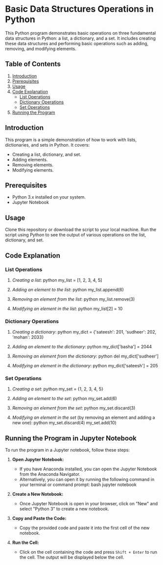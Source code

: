 # Basic Data Structures Operations in Python

This Python program demonstrates basic operations on three fundamental data structures in Python: a list, a dictionary, and a set. It includes creating these data structures and performing basic operations such as adding, removing, and modifying elements.

## Table of Contents

1. [Introduction](#introduction)
2. [Prerequisites](#prerequisites)
3. [Usage](#usage)
4. [Code Explanation](#code-explanation)
    - [List Operations](#list-operations)
    - [Dictionary Operations](#dictionary-operations)
    - [Set Operations](#set-operations)
5. [Running the Program](#running-the-program)



## Introduction

This program is a simple demonstration of how to work with lists, dictionaries, and sets in Python. It covers:
- Creating a list, dictionary, and set.
- Adding elements.
- Removing elements.
- Modifying elements.

## Prerequisites

- Python 3.x installed on your system.
- Jupyter Notebook

## Usage

Clone this repository or download the script to your local machine. Run the script using Python to see the output of various operations on the list, dictionary, and set.

## Code Explanation

### List Operations

1. *Creating a list*:
    python
    my_list = [1, 2, 3, 4, 5]
    
2. *Adding an element to the list*:
    python
    my_list.append(6)
    
3. *Removing an element from the list*:
    python
    my_list.remove(3)
    
4. *Modifying an element in the list*:
    python
    my_list[2] = 10
    

### Dictionary Operations

1. *Creating a dictionary*:
    python
    my_dict = {'sateesh': 201, 'sudheer': 202, 'mohan': 2033}
    
2. *Adding an element to the dictionary*:
    python
    my_dict['basha'] = 2044
    
3. *Removing an element from the dictionary*:
    python
    del my_dict['sudheer']
    
4. *Modifying an element in the dictionary*:
    python
    my_dict['sateesh'] = 205
    

### Set Operations

1. *Creating a set*:
    python
    my_set = {1, 2, 3, 4, 5}
    
2. *Adding an element to the set*:
    python
    my_set.add(6)
    
3. *Removing an element from the set*:
    python
    my_set.discard(3)
    
4. *Modifying an element in the set* (by removing an element and adding a new one):
    python
    my_set.discard(4)
    my_set.add(10)


## Running the Program in Jupyter Notebook

To run the program in a Jupyter notebook, follow these steps:

1. **Open Jupyter Notebook:**
   - If you have Anaconda installed, you can open the Jupyter Notebook from the Anaconda Navigator.
   - Alternatively, you can open it by running the following command in your terminal or command prompt:
     bash
     jupyter notebook
     

2. **Create a New Notebook:**
   - Once Jupyter Notebook is open in your browser, click on "New" and select "Python 3" to create a new notebook.

3. **Copy and Paste the Code:**
   - Copy the provided code and paste it into the first cell of the new notebook.
4. **Run the Cell:**
   - Click on the cell containing the code and press `Shift + Enter` to run the cell. The output will be displayed below the cell.

